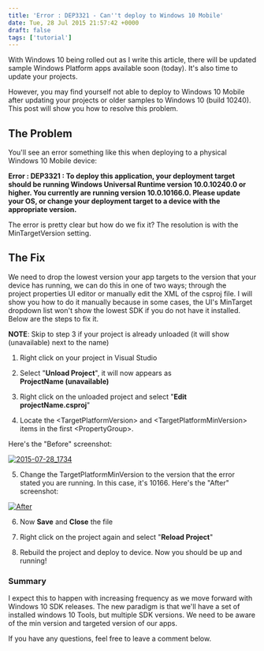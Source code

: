 ```yaml
---
title: 'Error : DEP3321 - Can''t deploy to Windows 10 Mobile'
date: Tue, 28 Jul 2015 21:57:42 +0000
draft: false
tags: ['tutorial']
---
```


With Windows 10 being rolled out as I write this article, there will be updated sample Windows Platform apps available soon (today). It's also time to update your projects.

However, you may find yourself not able to deploy to Windows 10 Mobile after updating your projects or older samples to Windows 10 (build 10240). This post will show you how to resolve this problem.

The Problem
-----------

You'll see an error something like this when deploying to a physical Windows 10 Mobile device:

**Error : DEP3321 : To deploy this application, your deployment target should be running Windows Universal Runtime version 10.0.10240.0 or higher. You currently are running version 10.0.10166.0. Please update your OS, or change your deployment target to a device with the appropriate version.**

The error is pretty clear but how do we fix it? The resolution is with the MinTargetVersion setting.

The Fix
-------

We need to drop the lowest version your app targets to the version that your device has running, we can do this in one of two ways; through the project properties UI editor or manually edit the XML of the csproj file. I will show you how to do it manually because in some cases, the UI's MinTarget dropdown list won't show the lowest SDK if you do not have it installed. Below are the steps to fix it.

**NOTE**: Skip to step 3 if your project is already unloaded (it will show (unavailable) next to the name)

1) Right click on your project in Visual Studio

2) Select "**Unload Project**", it will now appears as **ProjectName (unavailable)**

3) Right click on the unloaded project and select "**Edit projectName.csproj**"

4) Locate the <TargetPlatformVersion\> and <TargetPlatformMinVersion\> items in the first <PropertyGroup\>.

Here's the "Before" screenshot:

[![2015-07-28_1734](/wp-content/uploads/2015/07/2015-07-28_1734.png)](/wp-content/uploads/2015/07/2015-07-28_1734.png)

5) Change the TargetPlatformMinVersion to the version that the error stated you are running. In this case, it's 10166. Here's the "After" screenshot:

[![After](/wp-content/uploads/2015/07/2015-07-28_1738.png)](/wp-content/uploads/2015/07/2015-07-28_1738.png)

6) Now **Save** and **Close** the file

7) Right click on the project again and select "**Reload Project**"

8) Rebuild the project and deploy to device. Now you should be up and running!

### Summary

I expect this to happen with increasing frequency as we move forward with Windows 10 SDK releases. The new paradigm is that we'll have a set of installed windows 10 Tools, but multiple SDK versions. We need to be aware of the min version and targeted version of our apps.

If you have any questions, feel free to leave a comment below.